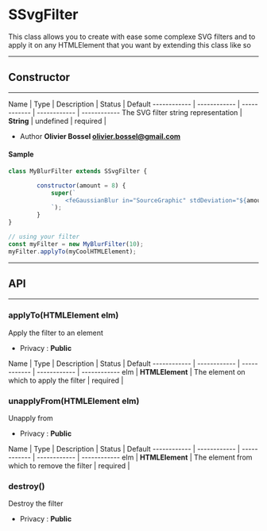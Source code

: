# SSvgFilter
This class allows you to create with ease some complexe SVG filters and to apply it on any HTMLElement that you want
by extending this class like so

-----------------------------
## Constructor
-----------------------------



Name | Type | Description | Status | Default
------------ | ------------ | ------------ | ------------ | ------------
The SVG filter string representation | **String** | undefined | required | 

- Author **Olivier Bossel <olivier.bossel@gmail.com>**

#### Sample
```js
class MyBlurFilter extends SSvgFilter {

		constructor(amount = 8) {
			super(`
				<feGaussianBlur in="SourceGraphic" stdDeviation="${amount}" result="blur" />
			`);
		}
}

// using your filter
const myFilter = new MyBlurFilter(10);
myFilter.applyTo(myCoolHTMLElement);

```



-----------------------------
## API
-----------------------------

### applyTo(HTMLElement elm)
Apply the filter to an element
- Privacy : **Public**



Name | Type | Description | Status | Default
------------ | ------------ | ------------ | ------------ | ------------
elm | **HTMLElement** | The element on which to apply the filter | required | 


### unapplyFrom(HTMLElement elm)
Unapply from
- Privacy : **Public**



Name | Type | Description | Status | Default
------------ | ------------ | ------------ | ------------ | ------------
elm | **HTMLElement** | The element from which to remove the filter | required | 


### destroy()
Destroy the filter
- Privacy : **Public**






